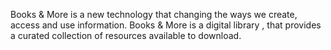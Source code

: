 Books & More is a new technology that changing the ways we create, access and use information. Books & More is a digital library , that provides a curated collection of resources available to download.